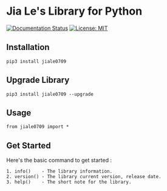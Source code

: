 # Jia Le's Library for Python
[![Documentation Status](https://readthedocs.org/projects/jia-les-python-library/badge/?version=latest)](https://jia-les-python-library.readthedocs.io/en/latest/?badge=latest) [![License: MIT](https://img.shields.io/badge/License-MIT-applegreen.svg)](https://github.com/JiaLeLab/python-jiale0709/blob/02107b69dca74ed8ff74306a219ee94b724f0b3a/LICENSE)

## Installation

```
pip3 install jiale0709
```

## Upgrade Library

```
pip3 install jiale0709 --upgrade
```

## Usage

```
from jiale0709 import *
```

## Get Started
Here's the basic command to get started :
```
1. info()    - The library information.
2. version() - The library current version, release date.
3. help()    - The short note for the library.
```

